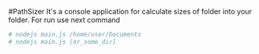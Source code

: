 #PathSizer
It's a console application for calculate sizes of folder into your folder.
For run use next command

```sh
# nodejs main.js /home/user/Documents
# nodejs main.js [or_some_dir]
```